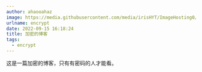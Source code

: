 ```yaml
---
author: ahaooahaz
image: https://media.githubusercontent.com/media/irisHYT/ImageHosting0/main/images/mmexport1635079961402.webp
urlname: encrypt
date: 2022-09-15 16:18:24
title: 加密的博客
tags:
  - encrypt
---
```


这是一篇加密的博客，只有有密码的人才能看。

<!--more-->
